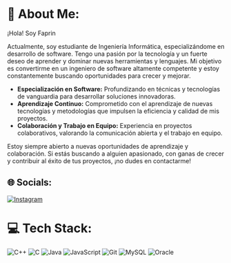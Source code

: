 # 💫 About Me:

¡Hola! Soy Faprin

Actualmente, soy estudiante de Ingeniería Informática, especializándome en desarrollo de software. Tengo una pasión por la tecnología y un fuerte deseo de aprender y dominar nuevas herramientas y lenguajes. Mi objetivo es convertirme en un ingeniero de software altamente competente y estoy constantemente buscando oportunidades para crecer y mejorar.

- **Especialización en Software:** Profundizando en técnicas y tecnologías de vanguardia para desarrollar soluciones innovadoras.
- **Aprendizaje Continuo:** Comprometido con el aprendizaje de nuevas tecnologías y metodologías que impulsen la eficiencia y calidad de mis proyectos.
- **Colaboración y Trabajo en Equipo:** Experiencia en proyectos colaborativos, valorando la comunicación abierta y el trabajo en equipo.

Estoy siempre abierto a nuevas oportunidades de aprendizaje y colaboración. Si estás buscando a alguien apasionado, con ganas de crecer y contribuir al éxito de tus proyectos, ¡no dudes en contactarme!



## 🌐 Socials:
[![Instagram](https://img.shields.io/badge/Instagram-%23E4405F.svg?logo=Instagram&logoColor=white)](https://instagram.com/faprin) 

# 💻 Tech Stack:
![C++](https://img.shields.io/badge/c++-%2300599C.svg?style=for-the-badge&logo=c%2B%2B&logoColor=white) ![C](https://img.shields.io/badge/c-%2300599C.svg?style=for-the-badge&logo=c&logoColor=white) ![Java](https://img.shields.io/badge/java-%23ED8B00.svg?style=for-the-badge&logo=openjdk&logoColor=white) ![JavaScript](https://img.shields.io/badge/javascript-%23323330.svg?style=for-the-badge&logo=javascript&logoColor=%23F7DF1E) ![Git](https://img.shields.io/badge/git-%23F05033.svg?style=for-the-badge&logo=git&logoColor=white)  ![MySQL](https://img.shields.io/badge/mysql-4479A1.svg?style=for-the-badge&logo=mysql&logoColor=white) ![Oracle](https://img.shields.io/badge/Oracle-F80000?style=for-the-badge&logo=oracle&logoColor=white)
